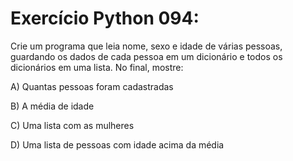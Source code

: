 # Exercício Python 094: 
Crie um programa que leia nome, sexo e idade de várias pessoas, guardando os dados de cada pessoa em um dicionário 
e todos os dicionários em uma lista. No final, mostre: 

A) Quantas pessoas foram cadastradas

B) A média de idade

C) Uma lista com as mulheres

D) Uma lista de pessoas com idade acima da média
